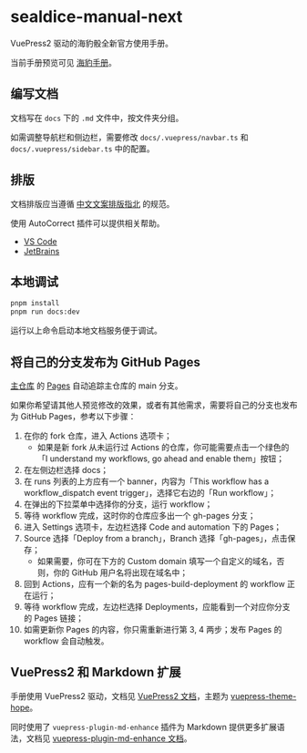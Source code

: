 # sealdice-manual-next

VuePress2 驱动的海豹骰全新官方使用手册。

当前手册预览可见 [海豹手册](https://sealdice.github.io/sealdice-manual-next/)。

## 编写文档

文档写在 `docs` 下的 `.md` 文件中，按文件夹分组。

如需调整导航栏和侧边栏，需要修改 `docs/.vuepress/navbar.ts` 和 `docs/.vuepress/sidebar.ts` 中的配置。

## 排版

文档排版应当遵循 [中文文案排版指北](https://github.com/sparanoid/chinese-copywriting-guidelines) 的规范。

使用 AutoCorrect 插件可以提供相关帮助。
- [VS Code](https://marketplace.visualstudio.com/items?itemName=huacnlee.autocorrect)
- [JetBrains](https://plugins.jetbrains.com/plugin/20244-autocorrect)

## 本地调试

```bash
pnpm install
pnpm run docs:dev
```

运行以上命令启动本地文档服务便于调试。

## 将自己的分支发布为 GitHub Pages

[主仓库](https://github.com/sealdice/sealdice-manual-next) 的 [Pages](https://sealdice.github.io/sealdice-manual-next/) 自动追踪主仓库的 main 分支。

如果你希望请其他人预览修改的效果，或者有其他需求，需要将自己的分支也发布为 GitHub Pages，参考以下步骤：

1. 在你的 fork 仓库，进入 Actions 选项卡；
   - 如果是新 fork 从未运行过 Actions 的仓库，你可能需要点击一个绿色的「I understand my workflows, go ahead and enable them」按钮；
2. 在左侧边栏选择 docs；
3. 在 runs 列表的上方应有一个 banner，内容为「This workflow has a workflow_dispatch event trigger」，选择它右边的「Run workflow」；
4. 在弹出的下拉菜单中选择你的分支，运行 workflow；
5. 等待 workflow 完成，这时你的仓库应多出一个 gh-pages 分支；
6. 进入 Settings 选项卡，左边栏选择 Code and automation 下的 Pages；
7. Source 选择「Deploy from a branch」，Branch 选择「gh-pages」，点击保存；
   - 如果需要，你可在下方的 Custom domain 填写一个自定义的域名，否则，你的 GitHub 用户名将出现在域名中；
8. 回到 Actions，应有一个新的名为 pages-build-deployment 的 workflow 正在运行；
9. 等待 workflow 完成，左边栏选择 Deployments，应能看到一个对应你分支的 Pages 链接；
10. 如需更新你 Pages 的内容，你只需重新进行第 3, 4 两步；发布 Pages 的 workflow 会自动触发。

## VuePress2 和 Markdown 扩展

手册使用 VuePress2 驱动，文档见 [VuePress2 文档](https://v2.vuepress.vuejs.org/zh/)，主题为 [vuepress-theme-hope](https://theme-hope.vuejs.press/zh/)。

同时使用了 `vuepress-plugin-md-enhance` 插件为 Markdown 提供更多扩展语法，文档见 [vuepress-plugin-md-enhance 文档](https://plugin-md-enhance.vuejs.press/zh/guide)。
